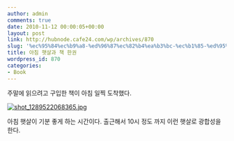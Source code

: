 ```yaml
---
author: admin
comments: true
date: 2010-11-12 00:00:05+00:00
layout: post
link: http://hubnode.cafe24.com/wp/archives/870
slug: '%ec%95%84%ec%b9%a8-%ed%96%87%ec%82%b4%ea%b3%bc-%ec%b1%85-%ed%95%9c%ea%b6%8c'
title: 아침 햇살과 책 한권
wordpress_id: 870
categories:
- Book
---
```


주말에 읽으려고 구입한 책이 아침 일찍 도착했다.

[![shot_1289522068365.jpg](http://lh4.ggpht.com/_F9iY7Q3PUXc/TNyL2IKj_0I/AAAAAAAABbQ/Fo_Ntq9Zoc0/s288/shot_1289522068365.jpg)](http://lh4.ggpht.com/_F9iY7Q3PUXc/TNyL2IKj_0I/AAAAAAAABbQ/Fo_Ntq9Zoc0/shot_1289522068365.jpg?imgmax=800)

아침 햇살이 기분 좋게 하는 시간이다.
출근해서 10시 정도 까지 이런 햇살로 광합성을 한다.
